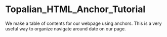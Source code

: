 # Topalian_HTML_Anchor_Tutorial
We make a table of contents for our webpage using anchors. This is a very useful way to organize navigate around date on our page.

